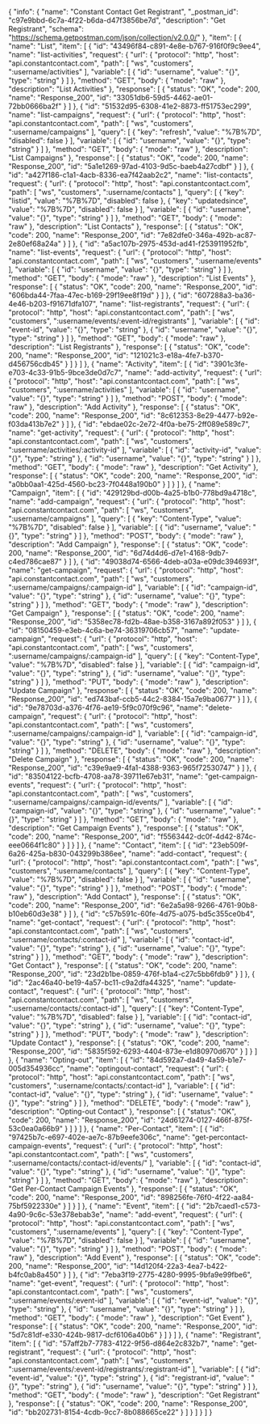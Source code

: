 {
  "info": {
    "name": "Constant Contact Get Registrant",
    "_postman_id": "c97e9bbd-6c7a-4f22-b6da-d47f3856be7d",
    "description": "Get Registrant",
    "schema": "https://schema.getpostman.com/json/collection/v2.0.0/"
  },
  "item": [
    {
      "name": "List",
      "item": [
        {
          "id": "43496f84-c891-4e8e-b767-916f0f9c9ee4",
          "name": "list-activities",
          "request": {
            "url": {
              "protocol": "http",
              "host": "api.constantcontact.com",
              "path": [
                "ws",
                "customers",
                ":username/activities"
              ],
              "variable": [
                {
                  "id": "username",
                  "value": "{}",
                  "type": "string"
                }
              ]
            },
            "method": "GET",
            "body": {
              "mode": "raw"
            },
            "description": "List Activities"
          },
          "response": [
            {
              "status": "OK",
              "code": 200,
              "name": "Response_200",
              "id": "33051db6-59d5-4462-ae01-72bb0666ba2f"
            }
          ]
        },
        {
          "id": "51532d95-6308-41e2-8873-ff51753ec299",
          "name": "list-campaigns",
          "request": {
            "url": {
              "protocol": "http",
              "host": "api.constantcontact.com",
              "path": [
                "ws",
                "customers",
                ":username/campaigns"
              ],
              "query": [
                {
                  "key": "refresh",
                  "value": "%7B%7D",
                  "disabled": false
                }
              ],
              "variable": [
                {
                  "id": "username",
                  "value": "{}",
                  "type": "string"
                }
              ]
            },
            "method": "GET",
            "body": {
              "mode": "raw"
            },
            "description": "List Campaigns"
          },
          "response": [
            {
              "status": "OK",
              "code": 200,
              "name": "Response_200",
              "id": "5a1e1269-97ad-4103-9d5c-baeb4a27cdbf"
            }
          ]
        },
        {
          "id": "a427f186-c1a1-4acb-8336-ea7f42aab2c2",
          "name": "list-contacts",
          "request": {
            "url": {
              "protocol": "http",
              "host": "api.constantcontact.com",
              "path": [
                "ws",
                "customers",
                ":username/contacts"
              ],
              "query": [
                {
                  "key": "listid",
                  "value": "%7B%7D",
                  "disabled": false
                },
                {
                  "key": "updatedsince",
                  "value": "%7B%7D",
                  "disabled": false
                }
              ],
              "variable": [
                {
                  "id": "username",
                  "value": "{}",
                  "type": "string"
                }
              ]
            },
            "method": "GET",
            "body": {
              "mode": "raw"
            },
            "description": "List Contacts"
          },
          "response": [
            {
              "status": "OK",
              "code": 200,
              "name": "Response_200",
              "id": "7e82dfe0-346a-492b-ac87-2e80ef68a24a"
            }
          ]
        },
        {
          "id": "a5ac107b-2975-453d-ad41-f253911952fb",
          "name": "list-events",
          "request": {
            "url": {
              "protocol": "http",
              "host": "api.constantcontact.com",
              "path": [
                "ws",
                "customers",
                ":username/events"
              ],
              "variable": [
                {
                  "id": "username",
                  "value": "{}",
                  "type": "string"
                }
              ]
            },
            "method": "GET",
            "body": {
              "mode": "raw"
            },
            "description": "List Events"
          },
          "response": [
            {
              "status": "OK",
              "code": 200,
              "name": "Response_200",
              "id": "606bda44-7faa-47ec-b169-29f19ee8f19d"
            }
          ]
        },
        {
          "id": "607288a3-ba36-4e46-b203-f91671dfa107",
          "name": "list-registrants",
          "request": {
            "url": {
              "protocol": "http",
              "host": "api.constantcontact.com",
              "path": [
                "ws",
                "customers",
                ":username/events/:event-id/registrants"
              ],
              "variable": [
                {
                  "id": "event-id",
                  "value": "{}",
                  "type": "string"
                },
                {
                  "id": "username",
                  "value": "{}",
                  "type": "string"
                }
              ]
            },
            "method": "GET",
            "body": {
              "mode": "raw"
            },
            "description": "List Registrants"
          },
          "response": [
            {
              "status": "OK",
              "code": 200,
              "name": "Response_200",
              "id": "121021c3-e18a-4fe7-b370-d456756cdb45"
            }
          ]
        }
      ]
    },
    {
      "name": "Activity",
      "item": [
        {
          "id": "3901c3fe-e703-4c33-91b5-9bce3de0d7c7",
          "name": "add-activity",
          "request": {
            "url": {
              "protocol": "http",
              "host": "api.constantcontact.com",
              "path": [
                "ws",
                "customers",
                ":username/activities"
              ],
              "variable": [
                {
                  "id": "username",
                  "value": "{}",
                  "type": "string"
                }
              ]
            },
            "method": "POST",
            "body": {
              "mode": "raw"
            },
            "description": "Add Activity"
          },
          "response": [
            {
              "status": "OK",
              "code": 200,
              "name": "Response_200",
              "id": "8c612353-8e29-4477-b92e-f03da413b7e2"
            }
          ]
        },
        {
          "id": "ebdae02c-2e72-4f0a-be75-2ff089e589c7",
          "name": "get-activity",
          "request": {
            "url": {
              "protocol": "http",
              "host": "api.constantcontact.com",
              "path": [
                "ws",
                "customers",
                ":username/activities/:activity-id"
              ],
              "variable": [
                {
                  "id": "activity-id",
                  "value": "{}",
                  "type": "string"
                },
                {
                  "id": "username",
                  "value": "{}",
                  "type": "string"
                }
              ]
            },
            "method": "GET",
            "body": {
              "mode": "raw"
            },
            "description": "Get Activity"
          },
          "response": [
            {
              "status": "OK",
              "code": 200,
              "name": "Response_200",
              "id": "a0bb0aa1-425d-4560-bc23-7f0448a190b0"
            }
          ]
        }
      ]
    },
    {
      "name": "Campaign",
      "item": [
        {
          "id": "429129bd-d00b-4a25-b1b0-778bd9a4718c",
          "name": "add-campaign",
          "request": {
            "url": {
              "protocol": "http",
              "host": "api.constantcontact.com",
              "path": [
                "ws",
                "customers",
                ":username/campaigns"
              ],
              "query": [
                {
                  "key": "Content-Type",
                  "value": "%7B%7D",
                  "disabled": false
                }
              ],
              "variable": [
                {
                  "id": "username",
                  "value": "{}",
                  "type": "string"
                }
              ]
            },
            "method": "POST",
            "body": {
              "mode": "raw"
            },
            "description": "Add Campaign"
          },
          "response": [
            {
              "status": "OK",
              "code": 200,
              "name": "Response_200",
              "id": "6d74d4d6-d7e1-4168-9db7-c4ed786cae87"
            }
          ]
        },
        {
          "id": "49038d74-6566-4deb-a03a-e09dc394693f",
          "name": "get-campaign",
          "request": {
            "url": {
              "protocol": "http",
              "host": "api.constantcontact.com",
              "path": [
                "ws",
                "customers",
                ":username/campaigns/:campaign-id"
              ],
              "variable": [
                {
                  "id": "campaign-id",
                  "value": "{}",
                  "type": "string"
                },
                {
                  "id": "username",
                  "value": "{}",
                  "type": "string"
                }
              ]
            },
            "method": "GET",
            "body": {
              "mode": "raw"
            },
            "description": "Get Campaign"
          },
          "response": [
            {
              "status": "OK",
              "code": 200,
              "name": "Response_200",
              "id": "5358ec78-fd2b-48ae-b358-3167a892f053"
            }
          ]
        },
        {
          "id": "08150459-e3eb-4c6a-be74-36319706cb57",
          "name": "update-campaign",
          "request": {
            "url": {
              "protocol": "http",
              "host": "api.constantcontact.com",
              "path": [
                "ws",
                "customers",
                ":username/campaigns/:campaign-id"
              ],
              "query": [
                {
                  "key": "Content-Type",
                  "value": "%7B%7D",
                  "disabled": false
                }
              ],
              "variable": [
                {
                  "id": "campaign-id",
                  "value": "{}",
                  "type": "string"
                },
                {
                  "id": "username",
                  "value": "{}",
                  "type": "string"
                }
              ]
            },
            "method": "PUT",
            "body": {
              "mode": "raw"
            },
            "description": "Update Campaign"
          },
          "response": [
            {
              "status": "OK",
              "code": 200,
              "name": "Response_200",
              "id": "ed743baf-ccb5-44c2-8384-15a7e9ba0677"
            }
          ]
        },
        {
          "id": "9e78703d-a376-4f76-ae19-5f9c070f9c96",
          "name": "delete-campaign",
          "request": {
            "url": {
              "protocol": "http",
              "host": "api.constantcontact.com",
              "path": [
                "ws",
                "customers",
                ":username/campaigns/:campaign-id"
              ],
              "variable": [
                {
                  "id": "campaign-id",
                  "value": "{}",
                  "type": "string"
                },
                {
                  "id": "username",
                  "value": "{}",
                  "type": "string"
                }
              ]
            },
            "method": "DELETE",
            "body": {
              "mode": "raw"
            },
            "description": "Delete Campaign"
          },
          "response": [
            {
              "status": "OK",
              "code": 200,
              "name": "Response_200",
              "id": "c39e9ae9-4fa1-4388-9363-965f72530747"
            }
          ]
        },
        {
          "id": "83504122-bcfb-4708-aa78-39711e67eb31",
          "name": "get-campaign-events",
          "request": {
            "url": {
              "protocol": "http",
              "host": "api.constantcontact.com",
              "path": [
                "ws",
                "customers",
                ":username/campaigns/:campaign-id/events/"
              ],
              "variable": [
                {
                  "id": "campaign-id",
                  "value": "{}",
                  "type": "string"
                },
                {
                  "id": "username",
                  "value": "{}",
                  "type": "string"
                }
              ]
            },
            "method": "GET",
            "body": {
              "mode": "raw"
            },
            "description": "Get Campaign Events"
          },
          "response": [
            {
              "status": "OK",
              "code": 200,
              "name": "Response_200",
              "id": "f5563442-dc0f-4d42-874c-eee0664f1c80"
            }
          ]
        }
      ]
    },
    {
      "name": "Contact",
      "item": [
        {
          "id": "23eb509f-6a26-425a-b830-043299b386ee",
          "name": "add-contact",
          "request": {
            "url": {
              "protocol": "http",
              "host": "api.constantcontact.com",
              "path": [
                "ws",
                "customers",
                ":username/contacts"
              ],
              "query": [
                {
                  "key": "Content-Type",
                  "value": "%7B%7D",
                  "disabled": false
                }
              ],
              "variable": [
                {
                  "id": "username",
                  "value": "{}",
                  "type": "string"
                }
              ]
            },
            "method": "POST",
            "body": {
              "mode": "raw"
            },
            "description": "Add Contact"
          },
          "response": [
            {
              "status": "OK",
              "code": 200,
              "name": "Response_200",
              "id": "6e2a5a98-9266-4761-90b8-b10eb60d3e38"
            }
          ]
        },
        {
          "id": "c57b591c-60fe-4d75-a075-bd5c355ce0b4",
          "name": "get-contact",
          "request": {
            "url": {
              "protocol": "http",
              "host": "api.constantcontact.com",
              "path": [
                "ws",
                "customers",
                ":username/contacts/:contact-id"
              ],
              "variable": [
                {
                  "id": "contact-id",
                  "value": "{}",
                  "type": "string"
                },
                {
                  "id": "username",
                  "value": "{}",
                  "type": "string"
                }
              ]
            },
            "method": "GET",
            "body": {
              "mode": "raw"
            },
            "description": "Get Contact"
          },
          "response": [
            {
              "status": "OK",
              "code": 200,
              "name": "Response_200",
              "id": "23d2b1be-0859-476f-b1a4-c27c5bb6fdb9"
            }
          ]
        },
        {
          "id": "2ac46a40-be19-4a57-bc11-c9a2dfa44325",
          "name": "update-contact",
          "request": {
            "url": {
              "protocol": "http",
              "host": "api.constantcontact.com",
              "path": [
                "ws",
                "customers",
                ":username/contacts/:contact-id"
              ],
              "query": [
                {
                  "key": "Content-Type",
                  "value": "%7B%7D",
                  "disabled": false
                }
              ],
              "variable": [
                {
                  "id": "contact-id",
                  "value": "{}",
                  "type": "string"
                },
                {
                  "id": "username",
                  "value": "{}",
                  "type": "string"
                }
              ]
            },
            "method": "PUT",
            "body": {
              "mode": "raw"
            },
            "description": "Update Contact"
          },
          "response": [
            {
              "status": "OK",
              "code": 200,
              "name": "Response_200",
              "id": "5835f592-6293-4404-873e-e1d80970d670"
            }
          ]
        }
      ]
    },
    {
      "name": "Opting-out",
      "item": [
        {
          "id": "84d592a7-da49-4a59-b1e7-005d354936cc",
          "name": "optingout-contact",
          "request": {
            "url": {
              "protocol": "http",
              "host": "api.constantcontact.com",
              "path": [
                "ws",
                "customers",
                ":username/contacts/:contact-id"
              ],
              "variable": [
                {
                  "id": "contact-id",
                  "value": "{}",
                  "type": "string"
                },
                {
                  "id": "username",
                  "value": "{}",
                  "type": "string"
                }
              ]
            },
            "method": "DELETE",
            "body": {
              "mode": "raw"
            },
            "description": "Opting-out Contact"
          },
          "response": [
            {
              "status": "OK",
              "code": 200,
              "name": "Response_200",
              "id": "24d61274-0127-466f-875f-53c0ea0a66b9"
            }
          ]
        }
      ]
    },
    {
      "name": "Per-Contact",
      "item": [
        {
          "id": "97425b7c-e697-402e-ae7c-87b9eefe306c",
          "name": "get-percontact-campaign-events",
          "request": {
            "url": {
              "protocol": "http",
              "host": "api.constantcontact.com",
              "path": [
                "ws",
                "customers",
                ":username/contacts/:contact-id/events/"
              ],
              "variable": [
                {
                  "id": "contact-id",
                  "value": "{}",
                  "type": "string"
                },
                {
                  "id": "username",
                  "value": "{}",
                  "type": "string"
                }
              ]
            },
            "method": "GET",
            "body": {
              "mode": "raw"
            },
            "description": "Get Per-Contact Campaign Events"
          },
          "response": [
            {
              "status": "OK",
              "code": 200,
              "name": "Response_200",
              "id": "898256fe-76f0-4f22-aa84-75bf5922330e"
            }
          ]
        }
      ]
    },
    {
      "name": "Event",
      "item": [
        {
          "id": "2b7caed1-c573-4a90-9c6c-53e378ebab3e",
          "name": "add-event",
          "request": {
            "url": {
              "protocol": "http",
              "host": "api.constantcontact.com",
              "path": [
                "ws",
                "customers",
                ":username/events"
              ],
              "query": [
                {
                  "key": "Content-Type",
                  "value": "%7B%7D",
                  "disabled": false
                }
              ],
              "variable": [
                {
                  "id": "username",
                  "value": "{}",
                  "type": "string"
                }
              ]
            },
            "method": "POST",
            "body": {
              "mode": "raw"
            },
            "description": "Add Event"
          },
          "response": [
            {
              "status": "OK",
              "code": 200,
              "name": "Response_200",
              "id": "14d120f4-22a3-4ea7-b422-b4fc0ab8a450"
            }
          ]
        },
        {
          "id": "7eba3f19-2775-4280-9995-9bfa9e99fbe6",
          "name": "get-event",
          "request": {
            "url": {
              "protocol": "http",
              "host": "api.constantcontact.com",
              "path": [
                "ws",
                "customers",
                ":username/events/:event-id"
              ],
              "variable": [
                {
                  "id": "event-id",
                  "value": "{}",
                  "type": "string"
                },
                {
                  "id": "username",
                  "value": "{}",
                  "type": "string"
                }
              ]
            },
            "method": "GET",
            "body": {
              "mode": "raw"
            },
            "description": "Get Event"
          },
          "response": [
            {
              "status": "OK",
              "code": 200,
              "name": "Response_200",
              "id": "5d7c81df-e330-424b-9817-dcf6106a40b6"
            }
          ]
        }
      ]
    },
    {
      "name": "Registrant",
      "item": [
        {
          "id": "57aff2b7-7783-4122-9f56-d864e2c832b7",
          "name": "get-registrant",
          "request": {
            "url": {
              "protocol": "http",
              "host": "api.constantcontact.com",
              "path": [
                "ws",
                "customers",
                ":username/events/:event-id/registrants/:registrant-id"
              ],
              "variable": [
                {
                  "id": "event-id",
                  "value": "{}",
                  "type": "string"
                },
                {
                  "id": "registrant-id",
                  "value": "{}",
                  "type": "string"
                },
                {
                  "id": "username",
                  "value": "{}",
                  "type": "string"
                }
              ]
            },
            "method": "GET",
            "body": {
              "mode": "raw"
            },
            "description": "Get Registrant"
          },
          "response": [
            {
              "status": "OK",
              "code": 200,
              "name": "Response_200",
              "id": "bb202731-8154-4cdb-9cc7-8b088665ce22"
            }
          ]
        }
      ]
    }
  ]
}